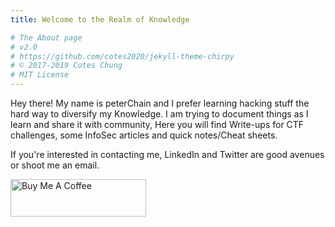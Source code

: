 ```yaml
---
title: Welcome to the Realm of Knowledge

# The About page
# v2.0
# https://github.com/cotes2020/jekyll-theme-chirpy
# © 2017-2019 Cotes Chung
# MIT License
---
```


Hey there! My name is peterChain and I prefer learning hacking stuff the hard way to diversify my Knowledge.
I am trying to document things as I learn and share it with community, Here you will find Write-ups for CTF challenges, some InfoSec articles and quick notes/Cheat sheets.

If you're interested in contacting me, LinkedIn and Twitter are good avenues or shoot me an email.

<a href="https://www.buymeacoffee.com/peterChain" target="_blank"><img src="https://media.istockphoto.com/photos/paper-coffee-cup-isolated-on-white-background-picture-id1202750107?k=20&m=1202750107&s=612x612&w=0&h=DyY7HpNHpD-1e7xTaR3NCDHXSx-A7rJ9y4kU-eZhe5Y=" alt="Buy Me A Coffee" style="height: 60px !important;width: 217px !important;" ></a>
